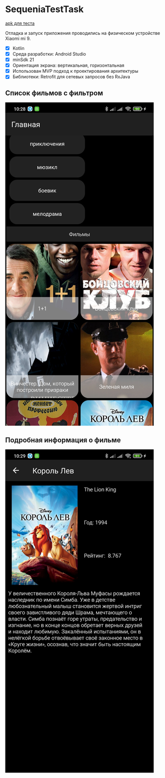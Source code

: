 # SequeniaTestTask

[apk для теста](https://github.com/Malovichko/SequeniaTestTask/tree/master/apk)

Отладка и запуск приложения проводились на физическом устройстве Xiaomi mi 9.

- [X] Kotlin
- [X] Среда разработки: Android Studio
- [X] minSdk 21
- [X] Ориентация экрана: вертикальная, горизонтальная
- [X] Использован MVP подход к проектирования архитектуры
- [X] Библиотеки: Retrofit для сетевых запросов без RxJava

## Список фильмов с фильтром
 
![alt text](screenshots/Screenshot_2022-02-08-10-28-38-118_com.example.sequeniatesttask.jpg "")

## Подробная информация о фильме 

![alt text](screenshots/Screenshot_2022-02-08-10-29-04-597_com.example.sequeniatesttask.jpg "")
